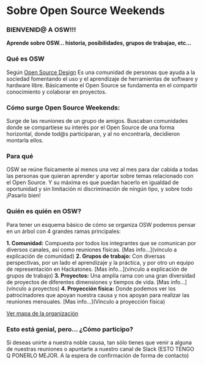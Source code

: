 # Sobre Open Source Weekends
### BIENVENID@ A OSW!!!

**Aprende sobre OSW... historia, posibilidades, grupos de trabajao, etc...**

### Qué es OSW
Según [Open Source Design](http://opensourcedesign.net/)
Es una comunidad de personas que ayuda a la sociedad fomentando el uso y el aprendizaje de herramientas de software y hardware libre.
Básicamente el Open Source se fundamenta en el compartir conocimiento y colaborar en proyectos.

### Cómo surge Open Source Weekends:

Surge de las reuniones de un grupo de amigos. Buscaban comunidades donde se compartiese su interés por el Open Source de una forma horizontal, donde tod@s participaran, y al no encontrarla, decidieron montarla ellos.

### Para qué
OSW se reúne físicamente al menos una vez al mes para dar cabida a todas las personas que quieran aprender y aportar sobre temas relacionado con el Open Source. Y su máxima es que puedan hacerlo en igualdad de oportunidad y sin limitación ni discriminación de ningún tipo, y sobre todo ¡Pasarlo bien!

### Quíén es quién en OSW?

Para tener un esquema básico de cómo se organiza OSW podemos pensar en un árbol con 4 grandes ramas principales:

**1. Comunidad:** Compuesta por todos los integrantes que se comunican por diversos canales, así como reuniones físicas.  [Mas info...](vínculo a explicación de comunidad)
**2. Grupos de trabajo:** Con diversas perspectivas, por un lado el aprendizaje y la práctica, y por otro un equipo de representación en Hackatones. [Mas info...](vínculo a explicación de grupos de trabajo)
**3. Proyectos:** Una amplía rama con una gran diversidad de proyectos de diferentes dimensiones y tiempos de vida. [Mas info...](vínculo a proyectos)
**4. Proyección física:** Donde podemos ver los patrocinadores que apoyan nuestra causa y nos apoyan para realizar las reuniones mensuales. [Mas info...](Vínculo a proyección física)

[Ver mapa de la organización](https://coggle.it/diagram/WO3fXO56tgABc2Ej/3d20af5b36cf3e7b7a570be844721cb371f70fea75a17e47e7be2fe8964593cf)

### Esto está genial, pero... ¿Cómo participo?

Si deseas unirte a nuestra noble causa, tan sólo tienes que venir a alguna de nuestras reuniones o apuntarte a nuestro canal de Slack (ESTO TENGO Q PONERLO MEJOR. A la espera de confirmación de forma de contacto)
